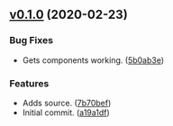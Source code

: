 <a name="v0.1.0"></a>
## [v0.1.0](https://github.com/alexseitsinger/react-notifications/compare/a19a1df06657a2bf225d4cf4a72c7d4f37ef6ed2...v0.1.0) (2020-02-23)

### Bug Fixes
- Gets components working. ([5b0ab3e](https://github.com/alexseitsinger/react-notifications/commit/5b0ab3e4f86c99aeea85f027673cd0009a6c48e3))

### Features
- Adds source. ([7b70bef](https://github.com/alexseitsinger/react-notifications/commit/7b70bef46dcf50f41cd36ed30097acf12b6ddcdf))
- Initial commit. ([a19a1df](https://github.com/alexseitsinger/react-notifications/commit/a19a1df06657a2bf225d4cf4a72c7d4f37ef6ed2))


